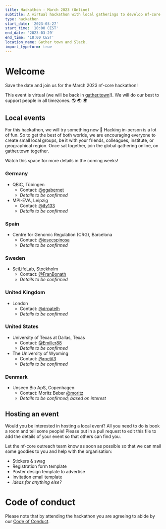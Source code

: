 ```yaml
---
title: Hackathon - March 2023 (Online)
subtitle: A virtual hackathon with local gatherings to develop nf-core together
type: hackathon
start_date: '2023-03-27'
start_time: '10:00 CEST'
end_date: '2023-03-29'
end_time: '18:00 CEST'
location_name: Gather town and Slack.
import_typeform: true
---
```


# Welcome

Save the date and join us for the March 2023 nf-core hackathon!

This event is virtual (we will be back in [gather.town](https://gather.town/)!).
We will do our best to support people in all timezones. :earth_americas: :earth_asia: :earth_africa:

## Local events

For this hackathon, we will try something new 🚀
Hacking in-person is a lot of fun. So to get the best of both worlds, we are encouraging everyone to create small local groups, be it with your friends, colleagues, institute, or geographical region.
Once sat together, join the global gathering online, on gather.town together.

Watch this space for more details in the coming weeks!

### Germany

- QBiC, Tübingen
  - Contact: [@ggabernet](https://github.com/ggabernet/)
  - _Details to be confirmed_
- MPI-EVA, Leipzig
  - Contact: [@jfy133](https://github.com/jfy133/)
  - _Details to be confirmed_

### Spain

- Centre for Genomic Regulation (CRG), Barcelona
  - Contact: [@joseespinosa](https://github.com/joseespinosa/)
  - _Details to be confirmed_

### Sweden

- SciLifeLab, Stockholm
  - Contact: [@FranBonath](https://github.com/FranBonath/)
  - _Details to be confirmed_

### United Kingdom

- London
  - Contact: [@drpatelh](https://github.com/drpatelh/)
  - _Details to be confirmed_

### United States

- University of Texas at Dallas, Texas
  - Contact: [@Emiller88](https://github.com/Emiller88/)
  - _Details to be confirmed_
- The University of Wyoming
  - Contact: [@rpetit3](https://github.com/rpetit3/)
  - _Details to be confirmed_

### Denmark

- Unseen Bio ApS, Copenhagen
  - Contact: Moritz Beber [@moritz](https://nfcore.slack.com/team/U015PB15C5U)
  - _Details to be confirmed; based on interest_

## Hosting an event

Would you be interested in hosting a local event? All you need to do is book a room and tell some people!
Please put in a pull request to edit this file to add the details of your event so that others can find you.

Let the nf-core outreach team know as soon as possible so that we can mail some goodies to you and help with the organisation:

- Stickers & swag
- Registration form template
- Poster design template to advertise
- Invitation email template
- _ideas for anything else?_

<!--

# Registration

Registration is now OPEN! Please sign up [here](https://scilifelab.typeform.com/march-2022) or in the widget below.

> ~~Registration deadline for swag (🕺) is  Feburary 20th~~, the swag deadline has now passed. However the registration form for attending remains open until the event itself.

<div data-tf-widget="lZIzguMP" style="width:100%;height:700px;color:#FFFFFF;"></div>

Please check back here for more details about the event and keep an eye out on twitter and on Slack,
but in the mean time - book the dates in your calendar!

-->

# Code of conduct

Please note that by attending the hackathon you are agreeing to abide by our [Code of Conduct](https://nf-co.re/code_of_conduct).
